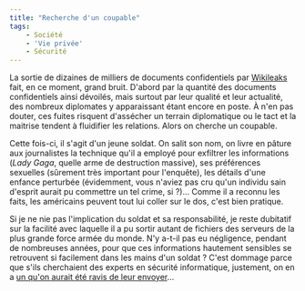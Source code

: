 ```yaml
---
title: "Recherche d'un coupable"
tags:
    - Société
    - 'Vie privée'
    - Sécurité
---
```


La sortie de dizaines de milliers de documents confidentiels par
[Wikileaks](http://wikileaks.org/) fait, en ce moment, grand bruit. D'abord par
la quantité des documents confidentiels ainsi dévoilés, mais surtout par leur
qualité et leur actualité, des nombreux diplomates y apparaissant étant encore
en poste. À n'en pas douter, ces fuites risquent d'assécher un terrain
diplomatique ou le tact et la maitrise tendent à fluidifier les relations. Alors
on cherche un coupable.

<!-- more -->

Cette fois-ci, il s'agit d'un jeune soldat. On salit son nom, on livre en pâture
aux journalistes la technique qu'il a employé pour exfiltrer les informations
(_Lady Gaga_, quelle arme de destruction massive), ses préférences sexuelles
(sûrement très important pour l'enquête), les détails d'une enfance perturbée
(évidemment, vous n'aviez pas cru qu'un individu sain d'esprit aurait pu
commettre un tel crime, si ?)… Comme il a reconnu les faits, les américains
peuvent tout lui coller sur le dos, c'est bien pratique.

Si je ne nie pas l'implication du soldat et sa responsabilité, je reste
dubitatif sur la facilité avec laquelle il a pu sortir autant de fichiers des
serveurs de la plus grande force armée du monde. N'y a-t-il pas eu négligence,
pendant de nombreuses années, pour que ces informations hautement sensibles se
retrouvent si facilement dans les mains d'un soldat ? C'est dommage parce que
s'ils cherchaient des experts en sécurité informatique, justement, on en a
[un qu'on aurait été ravis de leur envoyer](http://www.linformaticien.com/actualites/newsid496/4284/kerviel-embauche-comme-expert-en-securite-informatique.aspx)…
